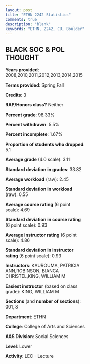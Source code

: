```yaml
---
layout: post
title: "ETHN 2242 Statistics"
comments: true
description: "blank"
keywords: "ETHN, 2242, CU, Boulder"
--- 
```

<head>
<script src="https://ajax.googleapis.com/ajax/libs/jquery/2.1.3/jquery.min.js"></script>
<script src="https://dl.dropboxusercontent.com/s/pc42nxpaw1ea4o9/highcharts.js?dl=0"></script>
<!-- <script src="../assets/js/highcharts.js"></script> -->
<style type="text/css">@font-face {
	font-family: "Bebas Neue";
	src: url(https://www.filehosting.org/file/details/544349/BebasNeue%20Regular.otf) format("opentype");
	}
	h1.Bebas { 
		font-family: "Bebas Neue", Verdana, Tahoma;
	}
</style>
</head>
<body>
	<div id="container" style="float: right; width: 45%; height: 88%; margin-left: 2.5%; margin-right: 2.5%;"></div>
	<script language="JavaScript">
		$(document).ready(function() {
		var chart = {type: 'column'};
		var title = {text: 'Grade Distribution'};
		var xAxis = {categories: ['A','B','C','D','F'],crosshair: true};
		var yAxis = {min: 0,title: {text: 'Percentage'}};
		var tooltip = {headerFormat: '<center><b><span style="font-size:20px">{point.key}</span></b></center>',
		               pointFormat: '<td style="padding:0"><b>{point.y:.1f}%</b></td>',
		               footerFormat: '</table>',shared: true,useHTML: true};
		var plotOptions = {column: {pointPadding: 0.0,borderWidth: 0}};  
		var credits = {enabled: false};var series= [{name: 'Percent',data: [29.91,58.01,10.27,0.6,1.21,]}];
		var json = {};
		json.chart = chart;
		json.title = title;
		json.tooltip = tooltip;
		json.xAxis = xAxis;
		json.yAxis = yAxis;  
		json.series = series;
		json.plotOptions = plotOptions;  
		json.credits = credits;
		$('#container').highcharts(json);
	});
	</script>
</body>
			   
## BLACK SOC & POL THOUGHT

**Years provided**: 2008,2010,2011,2012,2013,2014,2015

**Terms provided**: Spring,Fall

**Credits**: 3

**RAP/Honors class?** Neither

**Percent grade**: 98.33%

**Percent withdrawn**: 5.5%

**Percent incomplete**: 1.67%

**Proportion of students who dropped**: 5.1

**Average grade** (4.0 scale): 3.11

**Standard deviation in grades**: 33.82

**Average workload** (raw): 2.45

**Standard deviation in workload** (raw): 0.55

**Average course rating** (6 point scale): 4.69

**Standard deviation in course rating** (6 point scale): 0.93

**Average instructor rating** (6 point scale): 4.86

**Standard deviation in instructor rating** (6 point scale): 0.93

**Instructors**: KAUROUMA, PATRICIA ANN,ROBINSON, BIANCA CHRISTEL,KING, WILLIAM M

**Easiest instructor** (based on class grade): KING, WILLIAM M

**Sections** (and **number of sections**): 001, 8

**Department**: ETHN

**College**: College of Arts and Sciences

**A&S Division**: Social Sciences

**Level**: Lower

**Activity**: LEC - Lecture